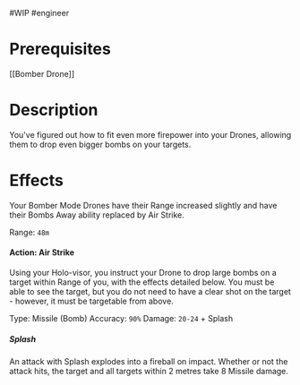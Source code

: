 #WIP #engineer 

# Prerequisites

[[Bomber Drone]]

# Description

You've figured out how to fit even more firepower into your Drones, allowing them to drop even bigger bombs on your targets.

# Effects

Your Bomber Mode Drones have their Range increased slightly and have their Bombs Away ability replaced by Air Strike.

Range: `48m`

#### Action: Air Strike

Using your Holo-visor, you instruct your Drone to drop large bombs on a target within Range of you, with the effects detailed below. You must be able to see the target, but you do not need to have a clear shot on the target - however, it must be targetable from above.

Type: Missile (Bomb)
Accuracy: `90%`
Damage: `20-24` + Splash

##### Splash

An attack with Splash explodes into a fireball on impact. Whether or not the attack hits, the target and all targets within 2 metres take 8 Missile damage.